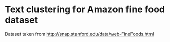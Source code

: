 # Text clustering for Amazon fine food dataset
Dataset taken from http://snap.stanford.edu/data/web-FineFoods.html 
